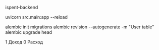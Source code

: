 ispent-backend

uvicorn src.main:app --reload

alembic init migrations
alembic revision --autogenerate -m "User table"
alembic upgrade head

1 Доход 
0 Расход
